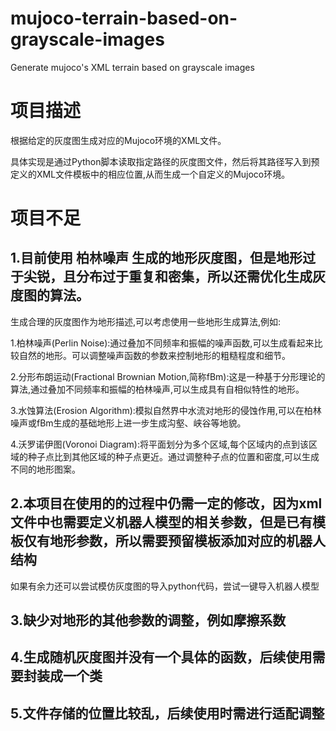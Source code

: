 # mujoco-terrain-based-on-grayscale-images
Generate mujoco's XML terrain based on grayscale images



# 项目描述

根据给定的灰度图生成对应的Mujoco环境的XML文件。

具体实现是通过Python脚本读取指定路径的灰度图文件，然后将其路径写入到预定义的XML文件模板中的相应位置,从而生成一个自定义的Mujoco环境。



# 项目不足

## 1.目前使用 柏林噪声 生成的地形灰度图，但是地形过于尖锐，且分布过于重复和密集，所以还需优化生成灰度图的算法。



生成合理的灰度图作为地形描述,可以考虑使用一些地形生成算法,例如:

1.柏林噪声(Perlin Noise):通过叠加不同频率和振幅的噪声函数,可以生成看起来比较自然的地形。可以调整噪声函数的参数来控制地形的粗糙程度和细节。

2.分形布朗运动(Fractional Brownian Motion,简称fBm):这是一种基于分形理论的算法,通过叠加不同频率和振幅的柏林噪声,可以生成具有自相似特性的地形。

3.水蚀算法(Erosion Algorithm):模拟自然界中水流对地形的侵蚀作用,可以在柏林噪声或fBm生成的基础地形上进一步生成沟壑、峡谷等地貌。

4.沃罗诺伊图(Voronoi Diagram):将平面划分为多个区域,每个区域内的点到该区域的种子点比到其他区域的种子点更近。通过调整种子点的位置和密度,可以生成不同的地形图案。



## 2.本项目在使用的的过程中仍需一定的修改，因为xml文件中也需要定义机器人模型的相关参数，但是已有模板仅有地形参数，所以需要预留模板添加对应的机器人结构

如果有余力还可以尝试模仿灰度图的导入python代码，尝试一键导入机器人模型



## 3.缺少对地形的其他参数的调整，例如摩擦系数



## 4.生成随机灰度图并没有一个具体的函数，后续使用需要封装成一个类



## 5.文件存储的位置比较乱，后续使用时需进行适配调整







